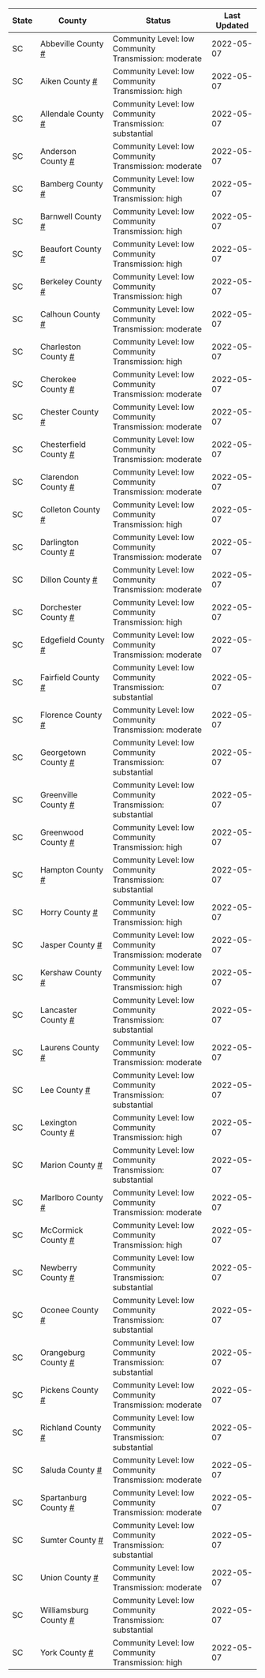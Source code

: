 State | County | Status | Last Updated
--- | --- | --- | --- 
SC | Abbeville County <a href="#abbeville_county">#</a> | <a name="abbeville_county"></a>Community Level: low<br/>Community Transmission: moderate | 2022-05-07
SC | Aiken County <a href="#aiken_county">#</a> | <a name="aiken_county"></a>Community Level: low<br/>Community Transmission: high | 2022-05-07
SC | Allendale County <a href="#allendale_county">#</a> | <a name="allendale_county"></a>Community Level: low<br/>Community Transmission: substantial | 2022-05-07
SC | Anderson County <a href="#anderson_county">#</a> | <a name="anderson_county"></a>Community Level: low<br/>Community Transmission: moderate | 2022-05-07
SC | Bamberg County <a href="#bamberg_county">#</a> | <a name="bamberg_county"></a>Community Level: low<br/>Community Transmission: high | 2022-05-07
SC | Barnwell County <a href="#barnwell_county">#</a> | <a name="barnwell_county"></a>Community Level: low<br/>Community Transmission: high | 2022-05-07
SC | Beaufort County <a href="#beaufort_county">#</a> | <a name="beaufort_county"></a>Community Level: low<br/>Community Transmission: high | 2022-05-07
SC | Berkeley County <a href="#berkeley_county">#</a> | <a name="berkeley_county"></a>Community Level: low<br/>Community Transmission: high | 2022-05-07
SC | Calhoun County <a href="#calhoun_county">#</a> | <a name="calhoun_county"></a>Community Level: low<br/>Community Transmission: moderate | 2022-05-07
SC | Charleston County <a href="#charleston_county">#</a> | <a name="charleston_county"></a>Community Level: low<br/>Community Transmission: high | 2022-05-07
SC | Cherokee County <a href="#cherokee_county">#</a> | <a name="cherokee_county"></a>Community Level: low<br/>Community Transmission: moderate | 2022-05-07
SC | Chester County <a href="#chester_county">#</a> | <a name="chester_county"></a>Community Level: low<br/>Community Transmission: moderate | 2022-05-07
SC | Chesterfield County <a href="#chesterfield_county">#</a> | <a name="chesterfield_county"></a>Community Level: low<br/>Community Transmission: moderate | 2022-05-07
SC | Clarendon County <a href="#clarendon_county">#</a> | <a name="clarendon_county"></a>Community Level: low<br/>Community Transmission: moderate | 2022-05-07
SC | Colleton County <a href="#colleton_county">#</a> | <a name="colleton_county"></a>Community Level: low<br/>Community Transmission: high | 2022-05-07
SC | Darlington County <a href="#darlington_county">#</a> | <a name="darlington_county"></a>Community Level: low<br/>Community Transmission: moderate | 2022-05-07
SC | Dillon County <a href="#dillon_county">#</a> | <a name="dillon_county"></a>Community Level: low<br/>Community Transmission: moderate | 2022-05-07
SC | Dorchester County <a href="#dorchester_county">#</a> | <a name="dorchester_county"></a>Community Level: low<br/>Community Transmission: high | 2022-05-07
SC | Edgefield County <a href="#edgefield_county">#</a> | <a name="edgefield_county"></a>Community Level: low<br/>Community Transmission: moderate | 2022-05-07
SC | Fairfield County <a href="#fairfield_county">#</a> | <a name="fairfield_county"></a>Community Level: low<br/>Community Transmission: substantial | 2022-05-07
SC | Florence County <a href="#florence_county">#</a> | <a name="florence_county"></a>Community Level: low<br/>Community Transmission: moderate | 2022-05-07
SC | Georgetown County <a href="#georgetown_county">#</a> | <a name="georgetown_county"></a>Community Level: low<br/>Community Transmission: substantial | 2022-05-07
SC | Greenville County <a href="#greenville_county">#</a> | <a name="greenville_county"></a>Community Level: low<br/>Community Transmission: substantial | 2022-05-07
SC | Greenwood County <a href="#greenwood_county">#</a> | <a name="greenwood_county"></a>Community Level: low<br/>Community Transmission: high | 2022-05-07
SC | Hampton County <a href="#hampton_county">#</a> | <a name="hampton_county"></a>Community Level: low<br/>Community Transmission: substantial | 2022-05-07
SC | Horry County <a href="#horry_county">#</a> | <a name="horry_county"></a>Community Level: low<br/>Community Transmission: high | 2022-05-07
SC | Jasper County <a href="#jasper_county">#</a> | <a name="jasper_county"></a>Community Level: low<br/>Community Transmission: moderate | 2022-05-07
SC | Kershaw County <a href="#kershaw_county">#</a> | <a name="kershaw_county"></a>Community Level: low<br/>Community Transmission: high | 2022-05-07
SC | Lancaster County <a href="#lancaster_county">#</a> | <a name="lancaster_county"></a>Community Level: low<br/>Community Transmission: substantial | 2022-05-07
SC | Laurens County <a href="#laurens_county">#</a> | <a name="laurens_county"></a>Community Level: low<br/>Community Transmission: moderate | 2022-05-07
SC | Lee County <a href="#lee_county">#</a> | <a name="lee_county"></a>Community Level: low<br/>Community Transmission: substantial | 2022-05-07
SC | Lexington County <a href="#lexington_county">#</a> | <a name="lexington_county"></a>Community Level: low<br/>Community Transmission: high | 2022-05-07
SC | Marion County <a href="#marion_county">#</a> | <a name="marion_county"></a>Community Level: low<br/>Community Transmission: substantial | 2022-05-07
SC | Marlboro County <a href="#marlboro_county">#</a> | <a name="marlboro_county"></a>Community Level: low<br/>Community Transmission: moderate | 2022-05-07
SC | McCormick County <a href="#mccormick_county">#</a> | <a name="mccormick_county"></a>Community Level: low<br/>Community Transmission: high | 2022-05-07
SC | Newberry County <a href="#newberry_county">#</a> | <a name="newberry_county"></a>Community Level: low<br/>Community Transmission: substantial | 2022-05-07
SC | Oconee County <a href="#oconee_county">#</a> | <a name="oconee_county"></a>Community Level: low<br/>Community Transmission: substantial | 2022-05-07
SC | Orangeburg County <a href="#orangeburg_county">#</a> | <a name="orangeburg_county"></a>Community Level: low<br/>Community Transmission: substantial | 2022-05-07
SC | Pickens County <a href="#pickens_county">#</a> | <a name="pickens_county"></a>Community Level: low<br/>Community Transmission: moderate | 2022-05-07
SC | Richland County <a href="#richland_county">#</a> | <a name="richland_county"></a>Community Level: low<br/>Community Transmission: substantial | 2022-05-07
SC | Saluda County <a href="#saluda_county">#</a> | <a name="saluda_county"></a>Community Level: low<br/>Community Transmission: moderate | 2022-05-07
SC | Spartanburg County <a href="#spartanburg_county">#</a> | <a name="spartanburg_county"></a>Community Level: low<br/>Community Transmission: moderate | 2022-05-07
SC | Sumter County <a href="#sumter_county">#</a> | <a name="sumter_county"></a>Community Level: low<br/>Community Transmission: substantial | 2022-05-07
SC | Union County <a href="#union_county">#</a> | <a name="union_county"></a>Community Level: low<br/>Community Transmission: moderate | 2022-05-07
SC | Williamsburg County <a href="#williamsburg_county">#</a> | <a name="williamsburg_county"></a>Community Level: low<br/>Community Transmission: substantial | 2022-05-07
SC | York County <a href="#york_county">#</a> | <a name="york_county"></a>Community Level: low<br/>Community Transmission: high | 2022-05-07
